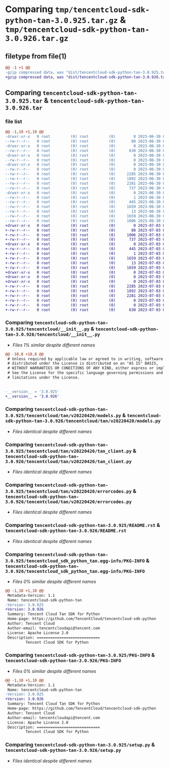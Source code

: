 # Comparing `tmp/tencentcloud-sdk-python-tan-3.0.925.tar.gz` & `tmp/tencentcloud-sdk-python-tan-3.0.926.tar.gz`

## filetype from file(1)

```diff
@@ -1 +1 @@
-gzip compressed data, was "dist/tencentcloud-sdk-python-tan-3.0.925.tar", last modified: Fri Jun 30 02:21:51 2023, max compression
+gzip compressed data, was "dist/tencentcloud-sdk-python-tan-3.0.926.tar", last modified: Mon Jul  3 00:34:13 2023, max compression
```

## Comparing `tencentcloud-sdk-python-tan-3.0.925.tar` & `tencentcloud-sdk-python-tan-3.0.926.tar`

### file list

```diff
@@ -1,19 +1,19 @@
-drwxr-xr-x   0 root         (0) root         (0)        0 2023-06-30 02:21:51.000000 tencentcloud-sdk-python-tan-3.0.925/
--rw-r--r--   0 root         (0) root         (0)       88 2023-06-30 02:21:51.000000 tencentcloud-sdk-python-tan-3.0.925/setup.cfg
-drwxr-xr-x   0 root         (0) root         (0)        0 2023-06-30 02:21:51.000000 tencentcloud-sdk-python-tan-3.0.925/tencentcloud/
--rw-r--r--   0 root         (0) root         (0)      630 2023-06-30 02:21:50.000000 tencentcloud-sdk-python-tan-3.0.925/tencentcloud/__init__.py
-drwxr-xr-x   0 root         (0) root         (0)        0 2023-06-30 02:21:51.000000 tencentcloud-sdk-python-tan-3.0.925/tencentcloud/tan/
--rw-r--r--   0 root         (0) root         (0)        0 2023-06-30 02:21:50.000000 tencentcloud-sdk-python-tan-3.0.925/tencentcloud/tan/__init__.py
-drwxr-xr-x   0 root         (0) root         (0)        0 2023-06-30 02:21:51.000000 tencentcloud-sdk-python-tan-3.0.925/tencentcloud/tan/v20220420/
--rw-r--r--   0 root         (0) root         (0)        0 2023-06-30 02:21:50.000000 tencentcloud-sdk-python-tan-3.0.925/tencentcloud/tan/v20220420/__init__.py
--rw-r--r--   0 root         (0) root         (0)     2285 2023-06-30 02:21:50.000000 tencentcloud-sdk-python-tan-3.0.925/tencentcloud/tan/v20220420/models.py
--rw-r--r--   0 root         (0) root         (0)     1892 2023-06-30 02:21:50.000000 tencentcloud-sdk-python-tan-3.0.925/tencentcloud/tan/v20220420/tan_client.py
--rw-r--r--   0 root         (0) root         (0)     2281 2023-06-30 02:21:50.000000 tencentcloud-sdk-python-tan-3.0.925/tencentcloud/tan/v20220420/errorcodes.py
--rw-r--r--   0 root         (0) root         (0)      737 2023-06-30 02:21:50.000000 tencentcloud-sdk-python-tan-3.0.925/README.rst
-drwxr-xr-x   0 root         (0) root         (0)        0 2023-06-30 02:21:51.000000 tencentcloud-sdk-python-tan-3.0.925/tencentcloud_sdk_python_tan.egg-info/
--rw-r--r--   0 root         (0) root         (0)        1 2023-06-30 02:21:51.000000 tencentcloud-sdk-python-tan-3.0.925/tencentcloud_sdk_python_tan.egg-info/dependency_links.txt
--rw-r--r--   0 root         (0) root         (0)      445 2023-06-30 02:21:51.000000 tencentcloud-sdk-python-tan-3.0.925/tencentcloud_sdk_python_tan.egg-info/SOURCES.txt
--rw-r--r--   0 root         (0) root         (0)     1659 2023-06-30 02:21:51.000000 tencentcloud-sdk-python-tan-3.0.925/tencentcloud_sdk_python_tan.egg-info/PKG-INFO
--rw-r--r--   0 root         (0) root         (0)       13 2023-06-30 02:21:51.000000 tencentcloud-sdk-python-tan-3.0.925/tencentcloud_sdk_python_tan.egg-info/top_level.txt
--rw-r--r--   0 root         (0) root         (0)     1659 2023-06-30 02:21:51.000000 tencentcloud-sdk-python-tan-3.0.925/PKG-INFO
--rw-r--r--   0 root         (0) root         (0)     1006 2023-06-30 02:21:50.000000 tencentcloud-sdk-python-tan-3.0.925/setup.py
+drwxr-xr-x   0 root         (0) root         (0)        0 2023-07-03 00:34:13.000000 tencentcloud-sdk-python-tan-3.0.926/
+-rw-r--r--   0 root         (0) root         (0)       88 2023-07-03 00:34:13.000000 tencentcloud-sdk-python-tan-3.0.926/setup.cfg
+-rw-r--r--   0 root         (0) root         (0)     1006 2023-07-03 00:34:13.000000 tencentcloud-sdk-python-tan-3.0.926/setup.py
+-rw-r--r--   0 root         (0) root         (0)      737 2023-07-03 00:34:13.000000 tencentcloud-sdk-python-tan-3.0.926/README.rst
+drwxr-xr-x   0 root         (0) root         (0)        0 2023-07-03 00:34:13.000000 tencentcloud-sdk-python-tan-3.0.926/tencentcloud_sdk_python_tan.egg-info/
+-rw-r--r--   0 root         (0) root         (0)      445 2023-07-03 00:34:13.000000 tencentcloud-sdk-python-tan-3.0.926/tencentcloud_sdk_python_tan.egg-info/SOURCES.txt
+-rw-r--r--   0 root         (0) root         (0)        1 2023-07-03 00:34:13.000000 tencentcloud-sdk-python-tan-3.0.926/tencentcloud_sdk_python_tan.egg-info/dependency_links.txt
+-rw-r--r--   0 root         (0) root         (0)     1659 2023-07-03 00:34:13.000000 tencentcloud-sdk-python-tan-3.0.926/tencentcloud_sdk_python_tan.egg-info/PKG-INFO
+-rw-r--r--   0 root         (0) root         (0)       13 2023-07-03 00:34:13.000000 tencentcloud-sdk-python-tan-3.0.926/tencentcloud_sdk_python_tan.egg-info/top_level.txt
+-rw-r--r--   0 root         (0) root         (0)     1659 2023-07-03 00:34:13.000000 tencentcloud-sdk-python-tan-3.0.926/PKG-INFO
+drwxr-xr-x   0 root         (0) root         (0)        0 2023-07-03 00:34:13.000000 tencentcloud-sdk-python-tan-3.0.926/tencentcloud/
+drwxr-xr-x   0 root         (0) root         (0)        0 2023-07-03 00:34:13.000000 tencentcloud-sdk-python-tan-3.0.926/tencentcloud/tan/
+drwxr-xr-x   0 root         (0) root         (0)        0 2023-07-03 00:34:13.000000 tencentcloud-sdk-python-tan-3.0.926/tencentcloud/tan/v20220420/
+-rw-r--r--   0 root         (0) root         (0)     2285 2023-07-03 00:34:13.000000 tencentcloud-sdk-python-tan-3.0.926/tencentcloud/tan/v20220420/models.py
+-rw-r--r--   0 root         (0) root         (0)     1892 2023-07-03 00:34:13.000000 tencentcloud-sdk-python-tan-3.0.926/tencentcloud/tan/v20220420/tan_client.py
+-rw-r--r--   0 root         (0) root         (0)     2281 2023-07-03 00:34:13.000000 tencentcloud-sdk-python-tan-3.0.926/tencentcloud/tan/v20220420/errorcodes.py
+-rw-r--r--   0 root         (0) root         (0)        0 2023-07-03 00:34:13.000000 tencentcloud-sdk-python-tan-3.0.926/tencentcloud/tan/v20220420/__init__.py
+-rw-r--r--   0 root         (0) root         (0)        0 2023-07-03 00:34:13.000000 tencentcloud-sdk-python-tan-3.0.926/tencentcloud/tan/__init__.py
+-rw-r--r--   0 root         (0) root         (0)      630 2023-07-03 00:34:13.000000 tencentcloud-sdk-python-tan-3.0.926/tencentcloud/__init__.py
```

### Comparing `tencentcloud-sdk-python-tan-3.0.925/tencentcloud/__init__.py` & `tencentcloud-sdk-python-tan-3.0.926/tencentcloud/__init__.py`

 * *Files 1% similar despite different names*

```diff
@@ -10,8 +10,8 @@
 # Unless required by applicable law or agreed to in writing, software
 # distributed under the License is distributed on an "AS IS" BASIS,
 # WITHOUT WARRANTIES OR CONDITIONS OF ANY KIND, either express or implied.
 # See the License for the specific language governing permissions and
 # limitations under the License.
 
 
-__version__ = '3.0.925'
+__version__ = '3.0.926'
```

### Comparing `tencentcloud-sdk-python-tan-3.0.925/tencentcloud/tan/v20220420/models.py` & `tencentcloud-sdk-python-tan-3.0.926/tencentcloud/tan/v20220420/models.py`

 * *Files identical despite different names*

### Comparing `tencentcloud-sdk-python-tan-3.0.925/tencentcloud/tan/v20220420/tan_client.py` & `tencentcloud-sdk-python-tan-3.0.926/tencentcloud/tan/v20220420/tan_client.py`

 * *Files identical despite different names*

### Comparing `tencentcloud-sdk-python-tan-3.0.925/tencentcloud/tan/v20220420/errorcodes.py` & `tencentcloud-sdk-python-tan-3.0.926/tencentcloud/tan/v20220420/errorcodes.py`

 * *Files identical despite different names*

### Comparing `tencentcloud-sdk-python-tan-3.0.925/README.rst` & `tencentcloud-sdk-python-tan-3.0.926/README.rst`

 * *Files identical despite different names*

### Comparing `tencentcloud-sdk-python-tan-3.0.925/tencentcloud_sdk_python_tan.egg-info/PKG-INFO` & `tencentcloud-sdk-python-tan-3.0.926/tencentcloud_sdk_python_tan.egg-info/PKG-INFO`

 * *Files 0% similar despite different names*

```diff
@@ -1,10 +1,10 @@
 Metadata-Version: 1.1
 Name: tencentcloud-sdk-python-tan
-Version: 3.0.925
+Version: 3.0.926
 Summary: Tencent Cloud Tan SDK for Python
 Home-page: https://github.com/TencentCloud/tencentcloud-sdk-python
 Author: Tencent Cloud
 Author-email: tencentcloudapi@tencent.com
 License: Apache License 2.0
 Description: ============================
         Tencent Cloud SDK for Python
```

### Comparing `tencentcloud-sdk-python-tan-3.0.925/PKG-INFO` & `tencentcloud-sdk-python-tan-3.0.926/PKG-INFO`

 * *Files 0% similar despite different names*

```diff
@@ -1,10 +1,10 @@
 Metadata-Version: 1.1
 Name: tencentcloud-sdk-python-tan
-Version: 3.0.925
+Version: 3.0.926
 Summary: Tencent Cloud Tan SDK for Python
 Home-page: https://github.com/TencentCloud/tencentcloud-sdk-python
 Author: Tencent Cloud
 Author-email: tencentcloudapi@tencent.com
 License: Apache License 2.0
 Description: ============================
         Tencent Cloud SDK for Python
```

### Comparing `tencentcloud-sdk-python-tan-3.0.925/setup.py` & `tencentcloud-sdk-python-tan-3.0.926/setup.py`

 * *Files identical despite different names*

